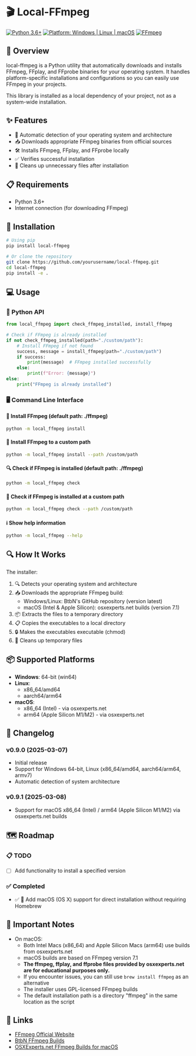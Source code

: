 # 🎬 Local-FFmpeg

[![Python 3.6+](https://img.shields.io/badge/python-3.6+-blue.svg)](https://www.python.org)
[![Platform: Windows | Linux | macOS](https://img.shields.io/badge/platform-Windows%20%7C%20Linux%20%7C%20macOS-lightgrey.svg)](https://github.com/BtbN/FFmpeg-Builds)
[![FFmpeg](https://img.shields.io/badge/ffmpeg-master--latest-orange.svg)](https://ffmpeg.org/)

## 🚀 Overview

local-ffmpeg is a Python utility that automatically downloads and installs FFmpeg, FFplay, and FFprobe binaries for your operating system. It handles platform-specific installations and configurations so you can easily use FFmpeg in your projects.

This library is installed as a local dependency of your project, not as a system-wide installation.

## ✨ Features

- 🔄 Automatic detection of your operating system and architecture
- 📥 Downloads appropriate FFmpeg binaries from official sources
- 🛠️ Installs FFmpeg, FFplay, and FFprobe locally
- ✅ Verifies successful installation
- 🧹 Cleans up unnecessary files after installation

## 📋 Requirements

- Python 3.6+
- Internet connection (for downloading FFmpeg)

## 🔧 Installation

```bash
# Using pip
pip install local-ffmpeg
```

```bash
# Or clone the repository
git clone https://github.com/yourusername/local-ffmpeg.git
cd local-ffmpeg
pip install -e .
```


## 💻 Usage

### 🐍 Python API

```python
from local_ffmpeg import check_ffmpeg_installed, install_ffmpeg

# Check if FFmpeg is already installed
if not check_ffmpeg_installed(path="./custom/path"):
    # Install FFmpeg if not found
    success, message = install_ffmpeg(path="./custom/path")
    if success:
        print(message)  # FFmpeg installed successfully
    else:
        print(f"Error: {message}")
else:
    print("FFmpeg is already installed")
```

### 🖥️ Command Line Interface

#### 🚀 Install FFmpeg (default path: ./ffmpeg)
```bash
python -m local_ffmpeg install
```
#### 📁 Install FFmpeg to a custom path
```bash
python -m local_ffmpeg install --path /custom/path
```
#### 🔍 Check if FFmpeg is installed (default path: ./ffmpeg)
```bash
python -m local_ffmpeg check
```
#### 🔎 Check if FFmpeg is installed at a custom path
```bash
python -m local_ffmpeg check --path /custom/path
```
#### ℹ️ Show help information
```bash
python -m local_ffmpeg --help
```

## 🔍 How It Works

The installer:
1. 🔍 Detects your operating system and architecture
2. 📥 Downloads the appropriate FFmpeg build:
   - Windows/Linux: BtbN's GitHub repository (version latest)
   - macOS (Intel & Apple Silicon): osxexperts.net builds (version 7.1)
3. 📦 Extracts the files to a temporary directory
4. 📋 Copies the executables to a local directory
5. 🔒 Makes the executables executable (chmod)
6. 🧹 Cleans up temporary files

## 📦 Supported Platforms

- **Windows**: 64-bit (win64)
- **Linux**:
  - x86_64/amd64
  - aarch64/arm64
- **macOS**:
  - x86_64 (Intel) - via osxexperts.net
  - arm64 (Apple Silicon M1/M2) - via osxexperts.net


## 📝 Changelog

### v0.9.0 (2025-03-07)
- Initial release
- Support for Windows 64-bit, Linux (x86_64/amd64, aarch64/arm64, armv7)
- Automatic detection of system architecture
### v0.9.1 (2025-03-08)
- Support for macOS x86_64 (Intel) / arm64 (Apple Silicon M1/M2) via osxexperts.net builds

## 🗺️ Roadmap
### 📋 TODO
- [ ] Add functionality to install a specified version
### ✅ Completed
- ✅ 🍏 Add macOS (OS X) support for direct installation without requiring Homebrew

## 📢 Important Notes

- On macOS:
  - Both Intel Macs (x86_64) and Apple Silicon Macs (arm64) use builds from osxexperts.net
  - macOS builds are based on FFmpeg version 7.1
  - **The ffmpeg, ffplay, and ffprobe files provided by osxexperts.net are for educational purposes only.**
  - If you encounter issues, you can still use `brew install ffmpeg` as an alternative
  - The installer uses GPL-licensed FFmpeg builds
  - The default installation path is a directory "ffmpeg" in the same location as the script

## 🔗 Links

- [FFmpeg Official Website](https://ffmpeg.org/)
- [BtbN FFmpeg Builds](https://github.com/BtbN/FFmpeg-Builds)
- [OSXExperts.net FFmpeg Builds for macOS](https://www.osxexperts.net/)
